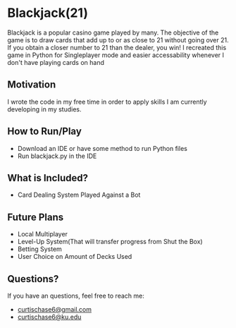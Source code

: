 # Blackjack(21)
Blackjack is a popular casino game played by many.
The objective of the game is to draw cards that add up to or as close to 21 without going over 21.
If you obtain a closer number to 21 than the dealer, you win!
I recreated this game in Python for Singleplayer mode and easier accessability whenever I don't have playing cards on hand

## Motivation
I wrote the code in my free time in order to apply skills I am currently developing in my studies.

## How to Run/Play
- Download an IDE or have some method to run Python files
- Run blackjack.py in the IDE

## What is Included?
- Card Dealing System Played Against a Bot

## Future Plans
- Local Multiplayer
- Level-Up System(That will transfer progress from Shut the Box)
- Betting System
- User Choice on Amount of Decks Used

## Questions?
If you have an questions, feel free to reach me:
- curtischase6@gmail.com
- curtischase6@ku.edu
